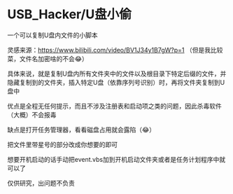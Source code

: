 # USB_Hacker/U盘小偷


一个可以复制U盘内文件的小脚本


灵感来源：https://www.bilibili.com/video/BV1J34y1B7gW?p=1
（但是我比较菜，文件名加密啥的不会😂）


具体来说，就是复制U盘内所有文件夹中的文件以及根目录下特定后缀的文件，并隐藏复制到的文件夹，插入特定U盘（依靠序列号识别）时，再将文件夹复制到U盘中


优点是全程无任何提示，而且不涉及注册表和启动项之类的问题，因此杀毒软件（大概）不会报毒


缺点是打开任务管理器，看看磁盘占用就会露陷（😂）


把文件里带星号的部分改成你想要的即可


想要开机启动的话手动把event.vbs加到开机启动文件夹或者是任务计划程序中就可以了


仅供研究，出问题不负责
